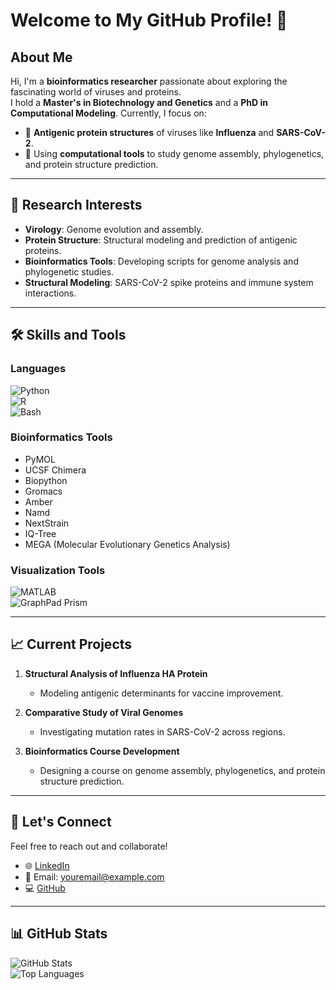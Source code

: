 # Welcome to My GitHub Profile! 👋

## About Me  
Hi, I'm a **bioinformatics researcher** passionate about exploring the fascinating world of viruses and proteins.  
I hold a **Master's in Biotechnology and Genetics** and a **PhD in Computational Modeling**. Currently, I focus on:  
- 🌟 **Antigenic protein structures** of viruses like **Influenza** and **SARS-CoV-2**.  
- 🧬 Using **computational tools** to study genome assembly, phylogenetics, and protein structure prediction.  

---

## 🔬 Research Interests  
- **Virology**: Genome evolution and assembly.  
- **Protein Structure**: Structural modeling and prediction of antigenic proteins.  
- **Bioinformatics Tools**: Developing scripts for genome analysis and phylogenetic studies.  
- **Structural Modeling**: SARS-CoV-2 spike proteins and immune system interactions.  

---

## 🛠️ Skills and Tools  

### Languages  
![Python](https://img.shields.io/badge/-Python-3776AB?style=for-the-badge&logo=python&logoColor=white)  
![R](https://img.shields.io/badge/-R-276DC3?style=for-the-badge&logo=r&logoColor=white)  
![Bash](https://img.shields.io/badge/-Bash-4EAA25?style=for-the-badge&logo=gnu-bash&logoColor=white)  

### Bioinformatics Tools  
- PyMOL  
- UCSF Chimera  
- Biopython
- Gromacs
- Amber
- Namd
- NextStrain
- IQ-Tree
- MEGA (Molecular Evolutionary Genetics Analysis)  

### Visualization Tools  
![MATLAB](https://img.shields.io/badge/-MATLAB-0076A8?style=for-the-badge&logo=Mathworks&logoColor=white)  
![GraphPad Prism](https://img.shields.io/badge/-GraphPad_Prism-690097?style=for-the-badge&logo=prism&logoColor=white)  

---

## 📈 Current Projects  
1. **Structural Analysis of Influenza HA Protein**  
   - Modeling antigenic determinants for vaccine improvement.  

2. **Comparative Study of Viral Genomes**  
   - Investigating mutation rates in SARS-CoV-2 across regions.

3. **Bioinformatics Course Development**  
   - Designing a course on genome assembly, phylogenetics, and protein structure prediction.  

---

## 🌟 Let's Connect  
Feel free to reach out and collaborate!  
- 🌐 [LinkedIn](https://www.linkedin.com/in/your-profile)  
- 📧 Email: youremail@example.com  
- 💻 [GitHub](https://github.com/your-username)  

---

## 📊 GitHub Stats  

![GitHub Stats](https://github-readme-stats.vercel.app/api?username=your-username&show_icons=true&hide=stars&count_private=true&theme=radical)  
![Top Languages](https://github-readme-stats.vercel.app/api/top-langs/?username=your-username&layout=compact&theme=radical&hide=css)  
